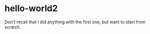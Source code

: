 # hello-world2
Don't recall that I did anything with the first one, but want to start from scratch.
